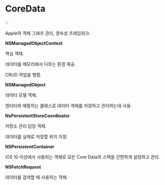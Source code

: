 # CoreData

<aside>
💡

Apple의 객체 그래프 관리, 영속성 프레임워크.

</aside>

**NSManagedObjectContext**

핵심 객체.

데이터를 메모리에서 다루는 환경 제공.

CRUD 작업을 행함.

**NSManagedObject**

데이터 모델 객체.

엔티티와 매핑하는 클래스로 데이터 객체를 저장하고 관리하는데 사용.

**NsPersistentStoreCoordinator**

저장소 관리 담당 객체.

데이터를 실제로 저장할 위치 지정.

**NSPersistentContainer**

iOS 10 이상에서 사용되는 객체로 모든 Core Data의 스택을 간편하게 설정하고 관리.

**NSFetchRequest**

데이터를 검색할 때 사용하는 객체.